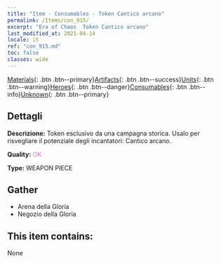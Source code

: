 ```yaml
---
title: "Item - Consumables - Token Cantico arcano"
permalink: /Items/con_915/
excerpt: "Era of Chaos  Token Cantico arcano"
last_modified_at: 2021-04-14
locale: it
ref: "con_915.md"
toc: false
classes: wide
---
```

 [Materials](/it/Items/){: .btn .btn--primary}[Artifacts](/it/Items/Artifacts/){: .btn .btn--success}[Units](/it/Items/Units/){: .btn .btn--warning}[Heroes](/it/Items/Heroes/){: .btn .btn--danger}[Consumables](/it/Items/Consumables/){: .btn .btn--info}[Unknown](/it/Items/Unknown/){: .btn .btn--primary}

## Dettagli
 **Descrizione:** Token esclusivo da una campagna storica. Usalo per risvegliare il potenziale degli incantatori: Cantico arcano.

 **Quality:** <span style="color: #DA70D6">OK</span>

 **Type:** WEAPON PIECE

## Gather

*    Arena della Gloria 
*    Negozio della Gloria 

## This item contains:

  None

